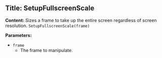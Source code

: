 ## Title: SetupFullscreenScale

**Content:**
Sizes a frame to take up the entire screen regardless of screen resolution.
`SetupFullscreenScale(frame)`

**Parameters:**
- `frame`
  - The frame to manipulate.